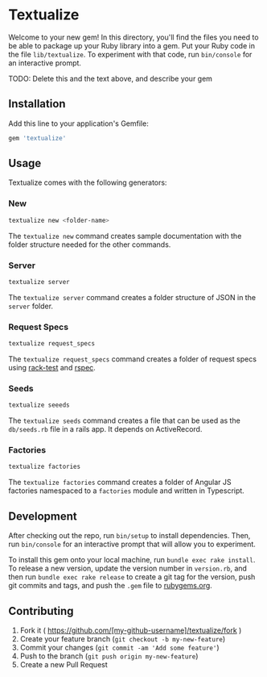# Textualize

Welcome to your new gem! In this directory, you'll find the files you need to be able to package up your Ruby library into a gem. Put your Ruby code in the file `lib/textualize`. To experiment with that code, run `bin/console` for an interactive prompt.

TODO: Delete this and the text above, and describe your gem

## Installation

Add this line to your application's Gemfile:

```ruby
gem 'textualize'
```

## Usage

Textualize comes with the following generators:

### New

```bash
textualize new <folder-name>
```

The ``textualize new`` command creates sample documentation with the folder
structure needed for the other commands.

### Server

```bash
textualize server
```

The ``textualize server`` command creates a folder structure of JSON in the
``server`` folder.

### Request Specs

```bash
textualize request_specs
```

The ``textualize request_specs`` command creates a folder of request specs
using [rack-test](https://github.com/brynary/rack-test) and
[rspec](https://github.com/rspec/rspec).

### Seeds

```bash
textualize seeeds
```

The ``textualize seeds`` command creates a file that can be used as the
``db/seeds.rb`` file in a rails app. It depends on ActiveRecord.

### Factories

```bash
textualize factories
```

The ``textualize factories`` command creates a folder of Angular JS factories
namespaced to a ``factories`` module and written in Typescript.

## Development

After checking out the repo, run `bin/setup` to install dependencies. Then, run
`bin/console` for an interactive prompt that will allow you to experiment.

To install this gem onto your local machine, run `bundle exec rake install`. To
release a new version, update the version number in `version.rb`, and then run
`bundle exec rake release` to create a git tag for the version, push git
commits and tags, and push the `.gem` file to
[rubygems.org](https://rubygems.org).

## Contributing

1. Fork it ( https://github.com/[my-github-username]/textualize/fork )
2. Create your feature branch (`git checkout -b my-new-feature`)
3. Commit your changes (`git commit -am 'Add some feature'`)
4. Push to the branch (`git push origin my-new-feature`)
5. Create a new Pull Request
